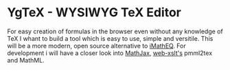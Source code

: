# YgTeX - WYSIWYG TeX Editor

For easy creation of formulas in the browser even without any knowledge of TeX I whant to build a tool which is easy to use, simple and versitile. This will be a more modern, open source alternative to [iMathEQ](http://www.imatheq.com). For development i will have a closer look into [MathJax](https://github.com/mathjax/MathJax), [web-xslt's](https://github.com/davidcarlisle/web-xslt) pmml2tex and MathML.